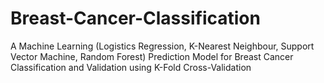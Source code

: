 # Breast-Cancer-Classification
A Machine Learning (Logistics Regression, K-Nearest Neighbour, Support Vector Machine, Random Forest) Prediction Model for Breast Cancer Classification and Validation using K-Fold Cross-Validation 
